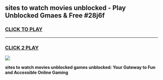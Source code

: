 
## sites to watch movies unblocked - Play Unblocked Gmaes & Free #28j6f
<h3>
<a href="https://news.freeplayer.one?title=sites_to_watch_movies_unblocked&ref=24F">CLICK TO PLAY</a></h3>
<hr>

<h3>
<a href="https://news.freeplayer.one?title=sites_to_watch_movies_unblocked&ref=24F">CLICK 2 PLAY</a>
  
</h3>

<a href="https://news.freeplayer.one?title=sites_to_watch_movies_unblocked&ref=24F/"><img src="https://clearcache.store/games.png"></a>


**sites to watch movies unblocked games unblocked: Your Gateway to Fun and Accessible Online Gaming**
